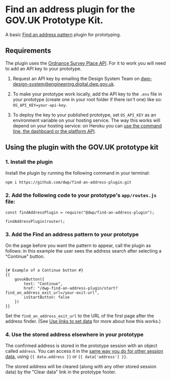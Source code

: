 # Find an address plugin for the GOV.UK Prototype Kit.

A basic [Find an address pattern](https://design-system.dwp.gov.uk/patterns/find-an-address) plugin for prototyping.

## Requirements

The plugin uses the [Ordnance Survey Place API](https://osdatahub.os.uk/docs/places/overview). For it to work you will need to add an API key to your prototype.

1. Request an API key by emailing the Design System Team on [dwp-design-system@engineering.digital.dwp.gov.uk](mailto:dwp-design-system@engineering.digital.dwp.gov.uk).

2. To make your prototype work locally, add the API key to the `.env` file in your prototype (create one in your root folder if there isn't one) like so: `OS_API_KEY=your-api-key`.

3. To deploy the key to your published prototype, set `OS_API_KEY` as an environment variable on your hosting service. The way this works will depend on your hosting service: on Heroku you can [use the command line, the dashboard or the platform API](https://devcenter.heroku.com/articles/config-vars#managing-config-vars).

## Using the plugin with the GOV.UK prototype kit

### 1. Install the plugin

Install the plugin by running the following command in your terminal:

`npm i https://github.com/dwp/find-an-address-plugin.git`

### 2. Add the following code to your prototype's `app/routes.js` file:

```
const findAddressPlugin = require("@dwp/find-an-address-plugin");

findAddressPlugin(router);
```

### 3. Add the Find an address pattern to your prototype

On the page before you want the pattern to appear, call the plugin as follows: in this example the user sees the address search after selecting a "Continue" button.

```

{# Example of a Continue button #}
{{
    govukButton({
        text: "Continue",
        href: "/dwp-find-an-address-plugin/start?find_an_address_exit_url=/your-exit-url",
        isStartButton: false
    })
}}
```

Set the `find_an_address_exit_url` to the URL of the first page after the address finder. (See [Use links to set data](https://prototype-kit.service.gov.uk/docs/pass-data#use-links-to-set-data) for more about how this works.) 

### 4. Use the stored address elsewhere in your prototype

The confirmed address is stored in the prototype session with an object called `address`. You can access it in the [same way you do for other session data](https://prototype-kit.service.gov.uk/docs/session#accessing-fields-from-the-session), using `{{ data.address }}` or `{{ data['address'] }}`.

The stored address will be cleared (along with any other stored session data) by the "Clear data" link in the prototype footer.
